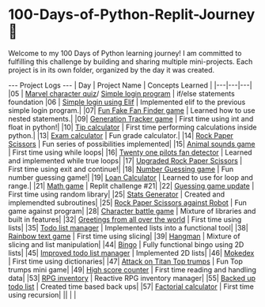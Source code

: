 # 100-Days-of-Python-Replit-Journey 🚀

Welcome to my 100 Days of Python learning journey! I am committed to fulfilling this challenge by building and sharing multiple mini-projects. Each project is in its own folder, organized by the day it was created.

--- Project Logs ---
| Day | Project Name | Concepts Learned |
|---|---|---|
|05 | [Marvel character quiz](./Day%2005/Replit%20Day%205%20Challenge.py)/ [Simple login program](./Day%2005/Replit%20Day%205%20Log%20in.py) | if/else statements foundation
|06 | [Simple login using Elif](./Day%2006/Day%206%20Elif%20Login.py) | Implemented elif to the previous simple login program.|
|07| [Fun Fake Fan Finder game](./Day%2007/Day%207%20Fake%20fan%20fidner%20game.py) | Learned how to use nested statements.|
|09| [Generation Tracker game](./Day%2009/Day%209%20Generation%20tracker.py) | First time using int and float in python!|
|10| [Tip calculator](./Day%2010/Day%2010%20Tip%20calculator.py) | First time performing calculations inside python.|
|13| [Exam calculator](./Day%2013/Day%2013%20Exam%20Calculator.py) | Fun grade calculator.|
|14| [Rock Paper Scissors](./Day%2014/Day%2014%20Rock%20Paper%20Scissors%20Game.py) | Fun series of possibilities implemented|
|15| [Animal sounds game](./Day%2015/Day%2015%20Animals%20sounds%20game.py) | First time using while loops|
|16| [Twenty one pilots fan detector](./Day%2016/Day%2016%20TwentyOnePilots%20fan%20game.py) | Learned and implemented while true loops|
|17| [Upgraded Rock Paper Scissors](./Day%2017/Day%2017%20Rock%20Paper%20Scissors%20with%20continue.py) | First time using exit and continue!|
|18| [Number Guessing game](./Day%2018/Day%2018%20Number%20Guessing%20game.py) | Fun number guessing game!|
|19| [Loan Calculator](./Day%2018/Day%2018%20Number%20Guessing%20game.py) | Learned to use for loop and range.|
|21| [Math game](./Day%2021/Day%2021%20Math%20Game.py) | Replit challenge #21|
|22| [Guessing game update](./Day%2022/Day%2022%20Guessing%20game%20update.py) | First time using random library|
|25| [Stats Generator](./Day%2025/Day%2025%20Character%20stat%20generator.py) | Created and implemendted subroutines|
|25| [Rock Paper Scissors against Robot](./Day%2025/Day%2025%20Rock%20Paper%20Scissors%20VS%20robot.py) | Fun game against program|
|28| [Character battle game](./Day%2028/Day%2028%20Character%20Battle%20game.py) | Mixture of libraries and built in features|
|32| [Greetings from all over the world](./Day%2032/Day%2032%20Greetings%20all%20over%20the%20globe.py) | First time using lists|
|35| [Todo list manager](./Day%2035/Day%2035%20functional%20todo%20list.py) | Implemented lists into a functional tool|
|38| [Rainbow text game](./Day%2038/Day%2038%20fun%20rainbow%20game.py) | First time using slicing|
|39| [Hangman](./Day%2039/Hangman) | Mixture of slicing and list manipulation|
|44| [Bingo](./Day%2044/Bingo.py) | Fully functional bingo using 2D lists|
|45| [Improved todo list manager](./Day%2045/Improved%20todo%20manager.py) | Implemented 2D lists|
|46| [Mokedex](./Day%2046/Mokedex.py) | First time using dictionaries|
|47| [Attack on Titan Top trumps](./Day%2047/Top%20trumps%20(Attack%20on%20titan).py) | Fun Top trumps mini game|
|49| [High score counter](./Day%2049/High%20score%20counter.py) | First time reading and handling data|
|53| [RPG inventory](./Day%2053/Rpg%20inventory%20program.py) | Reactive RPG inventory manager|
|55| [Backed up todo list](./Day%2055/Backed%20up%20todo%20list.py) | Created time based back ups|
|57| [Factorial calculator](./Day%2057/Factorial%20calculator.py) | First time using recursion|
|| [](./) | |